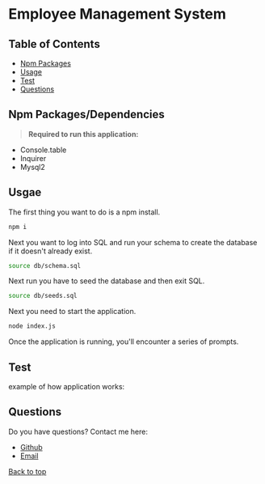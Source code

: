 # Employee Management System 



## Table of Contents
* [Npm Packages](#Npm-Packages)
* [Usage](#Usage)
* [Test](#Test)
* [Questions](#Questions)

## Npm Packages/Dependencies 
><b>Required to run this application:</b>
* Console.table
* Inquirer
* Mysql2
 

## Usgae
The first thing you want to do is a npm install. 
```bash
npm i
```
Next you want to log into SQL and run your schema to create the database if it doesn't already exist.
```bash
source db/schema.sql
```
Next run you have to seed the database and then exit SQL.
```bash
source db/seeds.sql  
```
Next you need to start the application.
```bash
node index.js 
```
Once the application is running, you'll encounter a series of prompts.


## Test

example of how application works:</b>

 

## Questions
Do you have questions? Contact me here:
* [Github](https://github.com/jameleggleston)
* [Email](jamel.eggleston@gmail.com)



[Back to top](#Employee-Management-System )